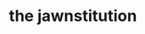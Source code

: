 ---
pid: fs207
title: the jawnstitution
location_transcription: independence mall
coordinates: "[-75.149526010489, 39.951752011965]"
zipcode: '19147'
gen_neighborhood: South Philadelphia
neighborhood: Queen Village,Bella Vista,Pennsport,Italian Market
outside_phl: 
age: '27'
age_range: 20-29
instagram: 
image_file_name: fs_207.jpg
proposal_transcription: |-
  We the people of the United States, in order to form a more perfect jawn...
  //City public schools should form partnerships with local farms, providing exposure to healthy meal options if school, as well as education about nutrition and food systems.// - abby, age 8
  -Video display board with an updating //timeline// showing public submissions for ideas to improve our city, our country, our community, our jawn.
  -ideas could be submitted through an app or with a #hashtag and monitored prior to display.
  -a modern public forum
topic: Education,Food,Technology,Youth
topic_summary: 0, 0, 0, 0, 0
type: 2D,Digital,Image
keywords_other: jawn, timeline, app
credit: daniel
image_labels: 
twitter: sprea_dl_ove
facebook: 
permalink: "/monuments/fs207/"
layout: item-page
---